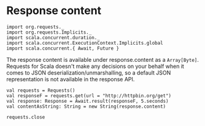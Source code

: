 # Response content

```tut:invisible
import org.requests._
import org.requests.Implicits._
import scala.concurrent.duration._
import scala.concurrent.ExecutionContext.Implicits.global
import scala.concurrent.{ Await, Future }
```

The response content is available under response.content as a `Array[Byte]`. Requests for Scala doesn't make any decisions on your behalf when it comes to JSON deserialization/unmarshalling, so a default JSON representation is not available in the response API.

```tut
val requests = Requests()
val responseF = requests.get(url = "http://httpbin.org/get")
val response: Response = Await.result(responseF, 5.seconds)
val contentAsString: String = new String(response.content)

requests.close
```

